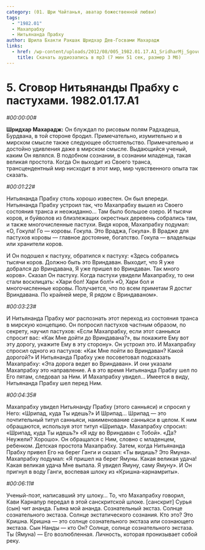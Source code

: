 ```yaml
---
category: (01. Шри Чайтанья, аватар божественной любви)
tags:
  - "1982.01"
  - Махапрабху
  - Нитьянанда Прабху
author: Шрила Бхакти Ракшак Шридхар Дев-Госвами Махарадж
links:
  - href: /wp-content/uploads/2012/08/005_1982.01.17.A1_SridharMj_Sgovor_Nityanandy_Prabhu_s_Pastuhami.mp3
    title: Скачать аудиозапись в mp3 (7 мин 51 сек, размер 3 Мб)
---
```


# 5. Сговор Нитьянанды Прабху с пастухами. 1982.01.17.A1

*#00:00:00#*

**Шридхар Махарадж:** Он блуждал по рисовым полям Радхадеша, Бурдвана, в той стороне бродил. Примечательно, изумительно и в мирском смысле также следующее обстоятельство. Примечательно и достойно удивления даже в мирском смысле. Выдающийся ученый, каким Он являлся. В подобном сознании, в сознании младенца, такая великая простота. Когда Он выходит из Своего транса, трансцендентный мир нисходит в этот мир, мир чувственного опыта так сказать.

*#00:01:22#*

Нитьянанда Прабху столь хорошо известен. Он был впереди. Нитьянанда Прабху устроил так, что Махапрабху вышел из Своего состояния транса и неожиданно… Там было большое озеро. И тысячи коров, и буйволов из близлежащих окрестных деревень собрались там, и также многочисленные пастухи. Видя коров, Махапрабху подумал: «О, Гокула! Го — коровы. Гокула. Это Враджа, Гокула». В Врадже для пастухов коровы — главное достояние, богатство. Гокула — владельцы или хранители коров.

И Он подошел к пастуху, обратился к пастуху: «Здесь собрались тысячи коров. Должно быть это Вриндаван. Выходит, что Я уже добрался до Вриндавана, Я уже пришел во Вриндаван. Так много коров». Сказал Он пастуху. Когда пастухи увидели Махапрабху, то они стали восклицать: «Хари бол! Хари бол!» «О, Хари бол и многочисленные коровы. Получается, что по всем приметам Я достиг Вриндавана. По крайней мере, Я рядом с Вриндаваном».

*#00:03:23#*

И Нитьянанда Прабху мог распознать этот переход из состояния транса в мирскую концепцию. Он попросил пастухов частным образом, по секрету, научил пастухов: «Если Махапрабху, если этот санньяси спросит вас: «Как Мне дойти до Вриндавана?», вы покажите Ему вот эту дорогу, укажите Ему в эту сторону». Он устроил это. И Махапрабху спросил одного из пастухов: «Как Мне пойти во Вриндаван? Какой дорогой?» И Нитьянанда Прабху уже посоветовал подсказать Махапрабху: «Эта дорога ведет во Вриндаван». И они указали Махапрабху это направление. А в это время Нитьянанда Прабху шел по Его пятам, следовал за Ним. И Махапрабху увидел… Имеется в виду, Нитьянанда Прабху шел перед Ним.

*#00:04:35#*

Махапрабху увидел Нитьянанду Прабху (этого санньяси) и спросил у Него: «Шрипад, куда Ты идешь?» И Шрипад… Шрипад — это почтительный титул санньяси, наиименование санньяси в целом. К ним обращаются, используя этот титул «Шрипад». Махапрабху спросил: «Шрипад, куда Ты идешь?» «Я иду во Вриндаван с Тобой». «Да? Неужели? Хорошо». Он обращался с Ним, словно с младенцем, ребенком. Детская простота Махапрабху. Затем, когда Нитьянанда Прабху привел Его на берег Ганги и сказал: «Ты видишь? Это Ямуна». Махапрабху подумал: «Я пришел на берег Ямуны. Какая великая удача! Какая великая удача Мне выпала. Я увидел Ямуну, саму Ямуну». И Он пригнул в воду Ганги, воспевая шлоку из «Кришна-карнамриты».

*#00:06:11#*

Ученый-поэт, написавший эту шлоку… То, что Махапрабху говорил, Кави Карнапур передал в этой санскритской шлоке. [санскрит] Сурья (сын) чит ананда. Гьяна мой ананда. Сознательный экстаз. Солнце сознательного экстаза. Солнце экстатического сознания. Кто это? Это Кришна. Кришна — это солнце сознательного экстаза или сознающего экстаза. Сын Нанды — кто Он? Солнце, солнце сознательного экстаза. Ты (Ямуна) — Его возлюбленная. Личность, которая пронизывает собой реку.


